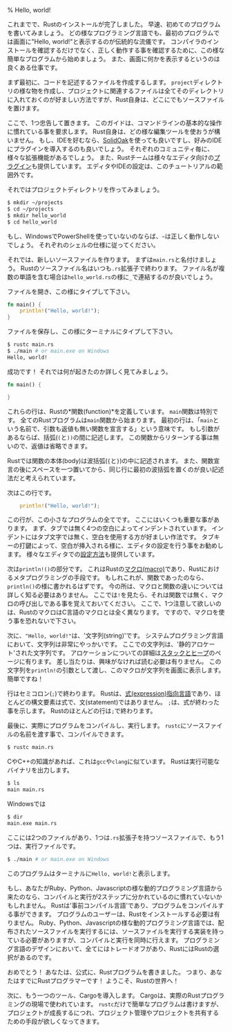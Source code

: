 % Hello, world!

これまでで、Rustのインストールが完了しました。
早速、初めてのプログラムを書いてみましょう。
どの様なプログラミング言語でも、最初のプログラムでは画面に"Hello, world!"と表示するのが伝統的な流儀です。
コンパイラのインストールを確認するだけでなく、正しく動作する事を確認するために、この様な簡単なプログラムから始めましょう。
また、画面に何かを表示するというのは良くある仕事です。

まず最初に、コードを記述するファイルを作成するします。
`project`ディレクトリの様な物を作成し、プロジェクトに関連するファイルは全てそのディレクトリに入れておくのが好ましい方法ですが、Rust自身は、どこにでもソースファイルを置けます。

ここで、1つ忠告して置きます。
このガイドは、コマンドラインの基本的な操作に慣れている事を要求します。
Rust自身は、どの様な編集ツールを使おうが構いません。
もし、IDEを好むなら、[SolidOak](solidoak)を使っても良いですし、好みのIDEにプラグインを導入するのも良いでしょう。
それぞれのコミュニティ毎に、様々な拡張機能があるでしょう。
また、Rustチームは様々なエディタ向けの[プラグイン](plugins)も提供しています。
エディタやIDEの設定は、このチュートリアルの範囲外です。

[solidoak]: https://github.com/oakes/SolidOak
[plugins]: https://github.com/rust-lang/rust/blob/master/src/etc/CONFIGS.md

それではプロジェクトディレクトリを作ってみましょう。

```bash
$ mkdir ~/projects
$ cd ~/projects
$ mkdir hello_world
$ cd hello_world
```

もし、WindowsでPowerShellを使っていないのならば、`~`は正しく動作しないでしょう。
それぞれのシェルの仕様に従ってください。

それでは、新しいソースファイルを作ります。
まずは`main.rs`と名付けましょう。
Rustのソースファイル名はいつも`.rs`拡張子で終わります。
ファイル名が複数の単語を含む場合は`hello_world.rs`の様に`_`で連結するのが良いでしょう。

ファイルを開き、この様にタイプして下さい。

```rust
fn main() {
    println!("Hello, world!");
}
```

ファイルを保存し、この様にターミナルにタイプして下さい。

```bash
$ rustc main.rs
$ ./main # or main.exe on Windows
Hello, world!
```

成功です！
それでは何が起きたのか詳しく見てみましょう。

```rust
fn main() {

}
```

これらの行は、Rustの*関数(function)*を定義しています。
`main`関数は特別です。
全てのRustプログラムは`main`関数から始まります。
最初の行は、「`main`という名前で、引数も返値も無い関数を宣言する」という意味です。
もし引数があるならば、括弧(`(`と`))`の間に記述します。
この関数からリターンする事は無いので、返値は省略できます。

Rustでは関数の本体(body)は波括弧(`{`と`}`)の中に記述されます。
また、関数宣言の後にスペースを一つ置いてから、同じ行に最初の波括弧を置くのが良い記述法だと考えられています。

次はこの行です。

```rust
    println!("Hello, world!");
```

この行が、この小さなプログラムの全てです。
ここにはいくつも重要な事があります。
まず、タブでは無く4つの空白によってインデントされています。
インデントにはタブ文字では無く、空白を使用する方が好ましい作法です。
タブキーの打鍵によって、空白が挿入される様に、エディタの設定を行う事をお勧めします。
様々なエディタでの[設定方法](configs)も提供しています。

[configs]: https://github.com/rust-lang/rust/tree/master/src/etc/CONFIGS.md

次は`println!()`の部分です。
これはRustの[マクロ(macro)][macro]であり、Rustにおけるメタプログラミングの手段です。
もしれこれが、関数であったのなら、`println()`の様に書かれるはずです。
今の所は、マクロと関数の違いについては詳しく知る必要はありません。
ここでは`!`を見たら、それは関数では無く、マクロの呼び出しである事を覚えておいてください。
ここで、1つ注意して欲しいのは、RustのマクロはC言語のマクロとは全く異なります。
ですので、マクロを使う事を恐れないで下さい。

[macro]: macros.html

次に、`"Hello, world!"`は、'文字列(string)'です。
システムプログラミング言語において、文字列は非常にやっかいです。
ここでの文字列は、'静的アロケート'された文字列です。
アロケーションについての詳細は[スタックとヒープ](allocation)のページに有ります。
差し当たりは、興味がなければ読む必要は有りません。
この文字列を`println!`の引数として渡し、このマクロが文字列を画面に表示します。
簡単ですね！

[allocation]: the-stack-and-the-heap.html

行はセミコロン(`;`)で終わります。
Rustは、[式(expression)指向言語][expression-oriented language]であり、ほとんどの構文要素は式で、文(statement)ではありません。
`;`は、式が終わった事を示します。
Rustのほとんどの行は`;`で終わります。

[expression-oriented language]: glossary,html#expression-oriented-language

最後に、実際にプログラムをコンパイルし、実行します。
`rustc`にソースファイルの名前を渡す事で、コンパイルできます。

```bash
$ rustc main.rs
```

CやC++の知識があれば、これは`gcc`や`clang`に似ています。
Rustは実行可能なバイナリを出力します。

```bash
$ ls
main main.rs
```

Windowsでは

```bash
$ dir
main.exe main.rs
```

ここには2つのファイルがあり、1つは`.rs`拡張子を持つソースファイルで、もう1つは、実行ファイルです。

```bash
$ ./main # or main.exe on Windows
```

このプログラムはターミナルに`Hello, world!`と表示します。

もし、あなたがRuby、Python、Javascriptの様な動的プログラミング言語から来たのなら、コンパイルと実行が2ステップに分かれているのに慣れていないかもしれません。
Rustは'事前コンパイル言語'であり、プログラムをコンパイルする事ができます。
プログラムのユーザーは、Rustをインストールする必要は有りません。
Ruby、Python、Javascriptの様な動的プログラミング言語では、配布されたソースファイルを実行するには、ソースファイルを実行する実装を持っている必要がありますが、コンパイルと実行を同時に行えます。
プログラミング言語のデザインにおいて、全てにはトレードオフがあり、RustにはRustの選択があるのです。

おめでとう！
あなたは、公式に、Rustプログラムを書きました。
つまり、あなたはすでにRustプログラマーです！
ようこそ、Rustの世界へ！

次に、もう一つのツール、Cargoを導入します。
Cargoは、実際のRustプログラミングの現場で使われています。
`rustc`だけで簡単なプログラムは書けますが、プロジェクトが成長するにつれ、プロジェクト管理やプロジェクトを共有するための手段が欲しくなってきます。
